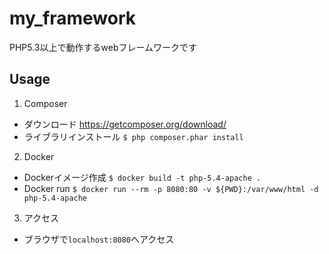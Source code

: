# my_framework
PHP5.3以上で動作するwebフレームワークです

## Usage
1. Composer

- ダウンロード
https://getcomposer.org/download/
- ライブラリインストール
`$ php composer.phar install`

2. Docker
- Dockerイメージ作成
`$ docker build -t php-5.4-apache . `
- Docker run
`$ docker run --rm -p 8080:80 -v ${PWD}:/var/www/html -d php-5.4-apache`

3. アクセス
- ブラウザで`localhost:8080`へアクセス
